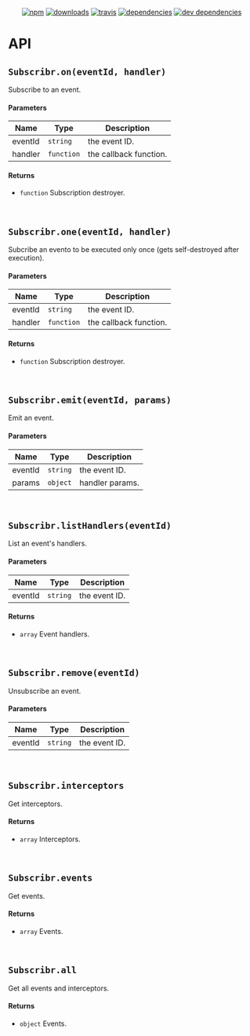 <p align="center">
  <a href="https://www.npmjs.com/package/subscribr"><img src="https://img.shields.io/npm/v/subscribr.svg" alt="npm"></a>
  <a href="https://www.npmjs.com/package/subscribr"><img src="https://img.shields.io/npm/dt/subscribr.svg" alt="downloads"></a>
  <a href="https://travis-ci.org/GMaiolo/subscribr"><img src="https://api.travis-ci.org/GMaiolo/subscribr.svg" alt="travis"></a>
  <a href="https://david-dm.org/GMaiolo/subscribr"><img src="https://david-dm.org/GMaiolo/subscribr.svg" alt="dependencies"></a>
  <a href="https://david-dm.org/GMaiolo/subscribr?type=dev"><img src="https://david-dm.org/GMaiolo/subscribr/dev-status.svg" alt="dev dependencies"></a>
</p>

# API

## `Subscribr.on(eventId, handler)`

Subscribe to an event.

#### Parameters

| Name | Type | Description |
| ---- | ---- | ----------- |
| eventId | `string`  | the event ID. |
| handler | `function`  | the callback function. |

#### Returns

- `function`  Subscription destroyer.
<br>

## `Subscribr.one(eventId, handler)`

Subcribe an evento to be executed only once (gets self-destroyed after execution).

#### Parameters

| Name | Type | Description |
| ---- | ---- | ----------- |
| eventId | `string`  | the event ID. |
| handler | `function`  | the callback function. |

#### Returns

- `function`  Subscription destroyer.
<br>

## `Subscribr.emit(eventId, params)`

Emit an event.

#### Parameters

| Name | Type | Description |
| ---- | ---- | ----------- |
| eventId | `string`  | the event ID. |
| params | `object`  | handler params. |
<br>

## `Subscribr.listHandlers(eventId)`

List an event's handlers.

#### Parameters

| Name | Type | Description |
| ---- | ---- | ----------- |
| eventId | `string`  | the event ID. |

#### Returns

- `array`  Event handlers.
<br>

## `Subscribr.remove(eventId)`

Unsubscribe an event.

#### Parameters

| Name | Type | Description |
| ---- | ---- | ----------- |
| eventId | `string`  | the event ID. |
<br>

## `Subscribr.interceptors`

Get interceptors.

#### Returns

- `array`  Interceptors.
<br>

## `Subscribr.events`

Get events.

#### Returns

- `array`  Events.
<br>

## `Subscribr.all`

Get all events and interceptors.

#### Returns

- `object`  Events.
<br>
